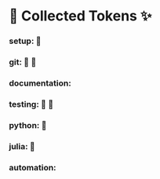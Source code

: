 # :tada: Collected Tokens :sparkles:

### setup: :star2: 

### git: :star2: :star2: 

### documentation: 

### testing: :star2: :star2: 

### python: :star2: 

### julia: :star2: 

### automation: 
